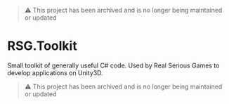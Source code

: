 > ⚠️ This project has been archived and is no longer being maintained or updated

# RSG.Toolkit

Small toolkit of generally useful C# code. Used by Real Serious Games to develop applications on Unity3D.

> ⚠️ This project has been archived and is no longer being maintained or updated
